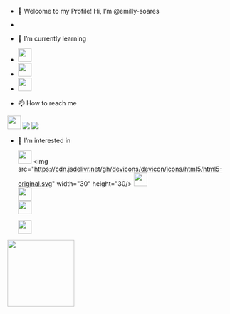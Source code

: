 - 👋 Welcome to my Profile! Hi, I’m @emilly-soares
- 
- 🌱 I’m currently learning <br/>  
- <img src="https://cdn.jsdelivr.net/gh/devicons/devicon/icons/react/react-original-wordmark.svg" width="30" height="30" /> 
- <img src="https://cdn.jsdelivr.net/gh/devicons/devicon/icons/nodejs/nodejs-original.svg" width="30" height="30"/>
- <img src="https://cdn.jsdelivr.net/gh/devicons/devicon/icons/typescript/typescript-original.svg"  width="30" height="30"/>


- 📫 How to reach me <br/> 
<div> 
  <a href="https://www.linkedin.com/in/emilly-soares-santos-0456931b0" target="_blank"><img src="https://img.shields.io/badge/-LinkedIn-%230077B5?style=for-the-badge&logo=linkedin&logoColor=white" target="_blank" height="30" ></a>
  <a href = "mailto:emilly.santos@estudante.ifms.edu.br"><img src="https://img.shields.io/badge/Gmail-D14836?style=for-the-badge&logo=gmail&logoColor=white" target="_blank"></a>
  <a href = "https://www.instagram.com/emilly.soaressantos/"><img src="https://img.shields.io/badge/Instagram-E4405F?style=for-the-badge&logo=instagram&logoColor=white" target="_blank">
  </a>
</div>

- 👀 I’m interested in <br/> <div> 
  <img src="https://cdn.jsdelivr.net/gh/devicons/devicon/icons/javascript/javascript-original.svg" width="30" height="30"/>
  <img src="https://cdn.jsdelivr.net/gh/devicons/devicon/icons/html5/html5-original.svg" width="30" height="30/>
  <img src="https://cdn.jsdelivr.net/gh/devicons/devicon/icons/css3/css3-original.svg" width="30" height="30" />   
   <img src="https://cdn.jsdelivr.net/gh/devicons/devicon/icons/java/java-original.svg"  width="30" height="30"/>  
   <img src="https://cdn.jsdelivr.net/gh/devicons/devicon/icons/mongodb/mongodb-original.svg"  width="30" height="30"/> 
                                                                                                                              
                                                                                                                     
   <img src="https://cdn.jsdelivr.net/gh/devicons/devicon/icons/github/github-original.svg" width="30" height="30"/>
                                                                                                                              <br/>                                                
<a href="https://github.com/emilly-soares">
<img height="150em" src="https://github-readme-stats.vercel.app/api/top-langs/?username=emilly-soares&layout=compact&langs_count=7&theme=dracula"/>
</div>
<!---
emilly-soares/emilly-soares is a ✨ special ✨ repository because its `README.md` (this file) appears on your GitHub profile.
You can click the Preview link to take a look at your changes.
--->
